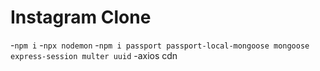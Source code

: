 # Instagram Clone

-`npm i`
-`npx nodemon`
-`npm i passport passport-local-mongoose mongoose express-session multer uuid`
-axios cdn
